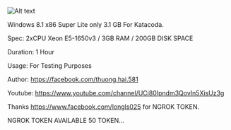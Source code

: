 ![Alt text](https://i.ibb.co/pvWPjHD/Capture.png "Screenshot")

Windows 8.1 x86 Super Lite only 3.1 GB For Katacoda.

Spec: 2xCPU Xeon E5-1650v3 / 3GB RAM / 200GB DISK SPACE

Duration: 1 Hour

Usage: For Testing Purposes

Author: https://facebook.com/thuong.hai.581

Youtube: https://www.youtube.com/channel/UCi80Ipndm3QovIn5XisUz3g

Thanks https://www.facebook.com/longls025 for NGROK TOKEN.

NGROK TOKEN AVAILABLE 50 TOKEN...




